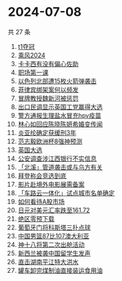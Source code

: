 # 2024-07-08

共 27 条

<!-- BEGIN -->
<!-- 最后更新时间 Mon Jul 08 2024 17:13:11 GMT+0800 (China Standard Time) -->

1. [t1夺冠](https://www.zhihu.com/search?q=t1%E5%A4%BA%E5%86%A0)
1. [乘风2024](https://www.zhihu.com/search?q=%E4%B9%98%E9%A3%8E2024)
1. [卡卡西有没有偏心佐助](https://www.zhihu.com/search?q=%E5%8D%A1%E5%8D%A1%E8%A5%BF%E6%9C%89%E6%B2%A1%E6%9C%89%E5%81%8F%E5%BF%83%E4%BD%90%E5%8A%A9)
1. [职场第一课](https://www.zhihu.com/search?q=%E8%81%8C%E5%9C%BA%E7%AC%AC%E4%B8%80%E8%AF%BE)
1. [以色列北部遭15枚火箭弹袭击](https://www.zhihu.com/search?q=%E4%BB%A5%E8%89%B2%E5%88%97%E5%8C%97%E9%83%A8%E9%81%AD15%E6%9E%9A%E7%81%AB%E7%AE%AD%E5%BC%B9%E8%A2%AD%E5%87%BB)
1. [菲律宾绑架案何以频发](https://www.zhihu.com/search?q=%E8%8F%B2%E5%BE%8B%E5%AE%BE%E7%BB%91%E6%9E%B6%E6%A1%88%E4%BD%95%E4%BB%A5%E9%A2%91%E5%8F%91)
1. [冒牌教授魏新河被惩罚](https://www.zhihu.com/search?q=%E5%86%92%E7%89%8C%E6%95%99%E6%8E%88%E9%AD%8F%E6%96%B0%E6%B2%B3%E8%A2%AB%E6%83%A9%E7%BD%9A)
1. [出口民调显示英国工党赢得大选](https://www.zhihu.com/search?q=%E5%87%BA%E5%8F%A3%E6%B0%91%E8%B0%83%E6%98%BE%E7%A4%BA%E8%8B%B1%E5%9B%BD%E5%B7%A5%E5%85%9A%E8%B5%A2%E5%BE%97%E5%A4%A7%E9%80%89)
1. [警方通报生理盐水冒充hpv疫苗](https://www.zhihu.com/search?q=%E8%AD%A6%E6%96%B9%E9%80%9A%E6%8A%A5%E7%94%9F%E7%90%86%E7%9B%90%E6%B0%B4%E5%86%92%E5%85%85hpv%E7%96%AB%E8%8B%97)
1. [林心如回应陈晓陈妍希婚变传闻](https://www.zhihu.com/search?q=%E6%9E%97%E5%BF%83%E5%A6%82%E5%9B%9E%E5%BA%94%E9%99%88%E6%99%93%E9%99%88%E5%A6%8D%E5%B8%8C%E5%A9%9A%E5%8F%98%E4%BC%A0%E9%97%BB)
1. [炎亚纶确定获缓刑3年](https://www.zhihu.com/search?q=%E7%82%8E%E4%BA%9A%E7%BA%B6%E7%A1%AE%E5%AE%9A%E8%8E%B7%E7%BC%93%E5%88%913%E5%B9%B4)
1. [范志毅欧洲杯8强神预测](https://www.zhihu.com/search?q=%E8%8C%83%E5%BF%97%E6%AF%85%E6%AC%A7%E6%B4%B2%E6%9D%AF8%E5%BC%BA%E7%A5%9E%E9%A2%84%E6%B5%8B)
1. [英国大选](https://www.zhihu.com/search?q=%E8%8B%B1%E5%9B%BD%E5%A4%A7%E9%80%89)
1. [公安调查涉江西银行不实信息](https://www.zhihu.com/search?q=%E5%85%AC%E5%AE%89%E8%B0%83%E6%9F%A5%E6%B6%89%E6%B1%9F%E8%A5%BF%E9%93%B6%E8%A1%8C%E4%B8%8D%E5%AE%9E%E4%BF%A1%E6%81%AF)
1. [「北溪」管道袭击或与乌方有关](https://www.zhihu.com/search?q=%E3%80%8C%E5%8C%97%E6%BA%AA%E3%80%8D%E7%AE%A1%E9%81%93%E8%A2%AD%E5%87%BB%E6%88%96%E4%B8%8E%E4%B9%8C%E6%96%B9%E6%9C%89%E5%85%B3)
1. [拜登称会竞选到底](https://www.zhihu.com/search?q=%E6%8B%9C%E7%99%BB%E7%A7%B0%E4%BC%9A%E7%AB%9E%E9%80%89%E5%88%B0%E5%BA%95)
1. [影片赴境外电影展需备案](https://www.zhihu.com/search?q=%E5%BD%B1%E7%89%87%E8%B5%B4%E5%A2%83%E5%A4%96%E7%94%B5%E5%BD%B1%E5%B1%95%E9%9C%80%E5%A4%87%E6%A1%88)
1. [「车路云一体化」试点城市名单确定](https://www.zhihu.com/search?q=%E3%80%8C%E8%BD%A6%E8%B7%AF%E4%BA%91%E4%B8%80%E4%BD%93%E5%8C%96%E3%80%8D%E8%AF%95%E7%82%B9%E5%9F%8E%E5%B8%82%E5%90%8D%E5%8D%95%E7%A1%AE%E5%AE%9A)
1. [如何看待A股市场](https://www.zhihu.com/search?q=%E5%A6%82%E4%BD%95%E7%9C%8B%E5%BE%85A%E8%82%A1%E5%B8%82%E5%9C%BA)
1. [日元对美元汇率跌至161.72](https://www.zhihu.com/search?q=%E6%97%A5%E5%85%83%E5%AF%B9%E7%BE%8E%E5%85%83%E6%B1%87%E7%8E%87%E8%B7%8C%E8%87%B3161.72)
1. [绝区零预下载](https://www.zhihu.com/search?q=%E7%BB%9D%E5%8C%BA%E9%9B%B6%E9%A2%84%E4%B8%8B%E8%BD%BD)
1. [葡萄牙门将科斯塔三扑点球](https://www.zhihu.com/search?q=%E8%91%A1%E8%90%84%E7%89%99%E9%97%A8%E5%B0%86%E7%A7%91%E6%96%AF%E5%A1%94%E4%B8%89%E6%89%91%E7%82%B9%E7%90%83)
1. [中国男篮87比107澳大利亚](https://www.zhihu.com/search?q=%E4%B8%AD%E5%9B%BD%E7%94%B7%E7%AF%AE87%E6%AF%94107%E6%BE%B3%E5%A4%A7%E5%88%A9%E4%BA%9A)
1. [神十八将第二次出舱活动](https://www.zhihu.com/search?q=%E7%A5%9E%E5%8D%81%E5%85%AB%E5%B0%86%E7%AC%AC%E4%BA%8C%E6%AC%A1%E5%87%BA%E8%88%B1%E6%B4%BB%E5%8A%A8)
1. [新西兰被袭中国留学生发声](https://www.zhihu.com/search?q=%E6%96%B0%E8%A5%BF%E5%85%B0%E8%A2%AB%E8%A2%AD%E4%B8%AD%E5%9B%BD%E7%95%99%E5%AD%A6%E7%94%9F%E5%8F%91%E5%A3%B0)
1. [直击湖南平江特大洪水](https://www.zhihu.com/search?q=%E7%9B%B4%E5%87%BB%E6%B9%96%E5%8D%97%E5%B9%B3%E6%B1%9F%E7%89%B9%E5%A4%A7%E6%B4%AA%E6%B0%B4)
1. [罐车卸完煤制油直接装运食用油](https://www.zhihu.com/search?q=%E7%BD%90%E8%BD%A6%E5%8D%B8%E5%AE%8C%E7%85%A4%E5%88%B6%E6%B2%B9%E7%9B%B4%E6%8E%A5%E8%A3%85%E8%BF%90%E9%A3%9F%E7%94%A8%E6%B2%B9)

<!-- END -->

